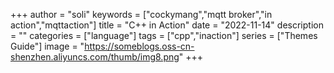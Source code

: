 +++
author = "soli"
keywords = ["cockymang","mqtt broker","in action","mqttaction"]
title = "C++ in Action"
date = "2022-11-14"
description = ""
categories = ["language"]
tags = ["cpp","inaction"]
series = ["Themes Guide"]
image = "https://someblogs.oss-cn-shenzhen.aliyuncs.com/thumb/img8.png"
+++
<!--more-->
